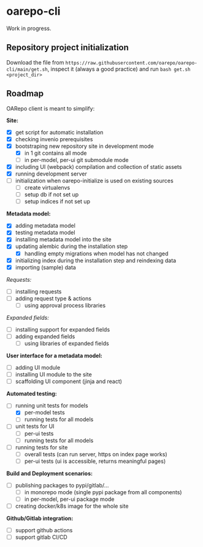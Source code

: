 # oarepo-cli

Work in progress.

## Repository project initialization

Download the file from 
`https://raw.githubusercontent.com/oarepo/oarepo-cli/main/get.sh`,
inspect it (always a good practice) and run `bash get.sh <project_dir>`

## Roadmap

OARepo client is meant to simplify:

**Site:**

* [x] get script for automatic installation
* [x] checking invenio prerequisites
* [x] bootstraping new repository site in development mode
    * [x] in 1 git contains all mode
    * [ ] in per-model, per-ui git submodule mode
* [x] including UI (webpack) compilation and collection of static assets
* [x] running development server
* [ ] initialization when oarepo-initialize is used on existing sources
    * [ ] create virtualenvs
    * [ ] setup db if not set up
    * [ ] setup indices if not set up

**Metadata model:**

* [x] adding metadata model
* [x] testing metadata model
* [x] installing metadata model into the site
* [x] updating alembic during the installation step
    * [x] handling empty migrations when model has not changed
* [x] initializing index during the installation step and reindexing data
* [x] importing (sample) data

*Requests:*

* [ ] installing requests
* [ ] adding request type & actions
    * [ ] using approval process libraries

*Expanded fields:*

* [ ] installing support for expanded fields
* [ ] adding expanded fields
    * [ ] using libraries of expanded fields

**User interface for a metadata model:**

* [ ] adding UI module
* [ ] installing UI module to the site
* [ ] scaffolding UI component (jinja and react)

**Automated testing:**

* [ ] running unit tests for models
    * [x] per-model tests
    * [ ] running tests for all models
* [ ] unit tests for UI
    * [ ] per-ui tests
    * [ ] running tests for all models
* [ ] running tests for site
    * [ ] overall tests (can run server, https on index page works)
    * [ ] per-ui tests (ui is accessible, returns meaningful pages)

**Build and Deployment scenarios:**

* [ ] publishing packages to pypi/gitlab/...
    * [ ] in monorepo mode (single pypi package from all components)
    * [ ] in per-model, per-ui package mode

* [ ] creating docker/k8s image for the whole site

**Github/Gitlab integration:**

* [ ] support github actions
* [ ] support gitlab CI/CD

